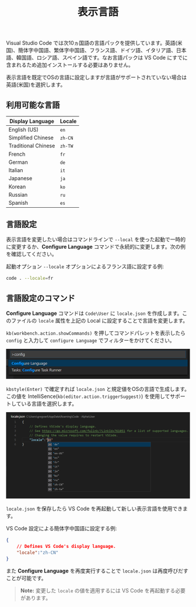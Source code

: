 ﻿---
title: 表示言語
MetaDescription: How to change the display language (locale) of Visual Studio Code.
commitid: 8f449295b321510871e357b12f9aaa6070944db3
---

Visual Studio Code では次10ヵ国語の言語パックを提供しています。英語(米国)、簡体字中国語、繁体字中国語、フランス語、ドイツ語、イタリア語、日本語、韓国語、ロシア語、スペイン語です。なお言語パックは VS Code にすでに含まれるため追加インストールする必要はありません。

表示言語を既定でOSの言語に設定しますが言語がサポートされていない場合は英語(米国)を選択します。

## 利用可能な言語 <a id="available-locales"></a>

| Display Language    | Locale  |
| ------------------- | ------- |
| English (US)        | `en`    |
| Simplified Chinese  | `zh-CN` |
| Traditional Chinese | `zh-TW` |
| French              | `fr`    |
| German              | `de`    |
| Italian             | `it`    |
| Japanese            | `ja`    |
| Korean              | `ko`    |
| Russian             | `ru`    |
| Spanish             | `es`    |

## 言語設定 <a id="setting-the-language"></a>

表示言語を変更したい場合はコマンドラインで `--local` を使った起動で一時的に変更するか、**Configure Language** コマンドで永続的に変更します。次の例を確認してください。

起動オプション `--locale` オプションによるフランス語に設定する例:

```bash
code . --locale=fr
```

## 言語設定のコマンド <a id="configure-language-command"></a>

**Configure Language** コマンドは `Code\User` に `locale.json` を作成します。このファイルの `locale` 属性を上記の Local に設定することで言語を変更します。

`kb(workbench.action.showCommands)` を押してコマンドパレットを表示したら `config` と入力して `configure Language` でフィルターをかけてください。

![configure language command ](images/locales/configure-language-command.png)

`kbstyle(Enter)` で確定すれば `locale.json` と規定値をOSの言語で生成します。この値を IntelliSence(`kb(editor.action.triggerSuggest)`) を使用してサポートしている言語を選択します。

![locale IntelliSense](images/locales/locale-intellisense.png)

`locale.json` を保存したら VS Code を再起動して新しい表示言語を使用できます。

VS Code 設定による簡体字中国語に設定する例:

```json
{
    // Defines VS Code's display language.
    "locale":"zh-CN"
}
```

また **Configure Language** を再度実行することで `locale.json` は再度呼びだすことが可能です。

>**Note:** 変更した `locale` の値を適用するには VS Code を再起動する必要があります。
